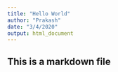 ```yaml
---
title: "Hello World"
author: "Prakash"
date: "3/4/2020"
output: html_document
---
```


## This is a markdown file
